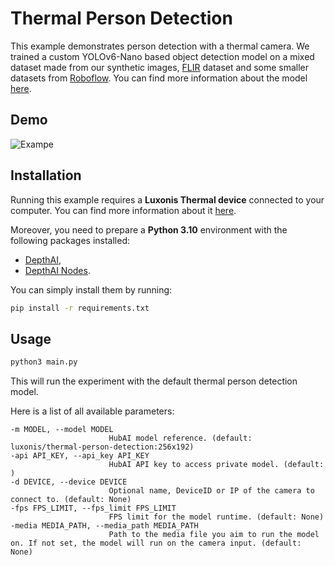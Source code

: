 # Thermal Person Detection

This example demonstrates person detection with a thermal camera. We trained a custom YOLOv6-Nano based object detection model on a mixed dataset made from our synthetic images, [FLIR](https://www.flir.eu/oem/adas/adas-dataset-form/) dataset and some smaller datasets from [Roboflow](https://universe.roboflow.com/search?q=class%3Athermal+camera). You can find more information about the model [here](https://hub.luxonis.com/ai/models/b1d7a62f-7020-469c-8fa9-a6d1ff3499b2?view=page).

## Demo

![Exampe](media/thermal_person.gif)

## Installation

Running this example requires a **Luxonis Thermal device** connected to your computer. You can find more information about it [here](https://docs.luxonis.com/hardware/products/OAK%20Thermal).

Moreover, you need to prepare a **Python 3.10** environment with the following packages installed:

- [DepthAI](https://pypi.org/project/depthai/),
- [DepthAI Nodes](https://pypi.org/project/depthai-nodes/).

You can simply install them by running:

```bash
pip install -r requirements.txt
```

## Usage

```bash
python3 main.py
```

This will run the experiment with the default thermal person detection model.

Here is a list of all available parameters:

```
-m MODEL, --model MODEL
                      HubAI model reference. (default: luxonis/thermal-person-detection:256x192)
-api API_KEY, --api_key API_KEY
                      HubAI API key to access private model. (default: )
-d DEVICE, --device DEVICE
                      Optional name, DeviceID or IP of the camera to connect to. (default: None)
-fps FPS_LIMIT, --fps_limit FPS_LIMIT
                      FPS limit for the model runtime. (default: None)
-media MEDIA_PATH, --media_path MEDIA_PATH
                      Path to the media file you aim to run the model on. If not set, the model will run on the camera input. (default: None)
```
